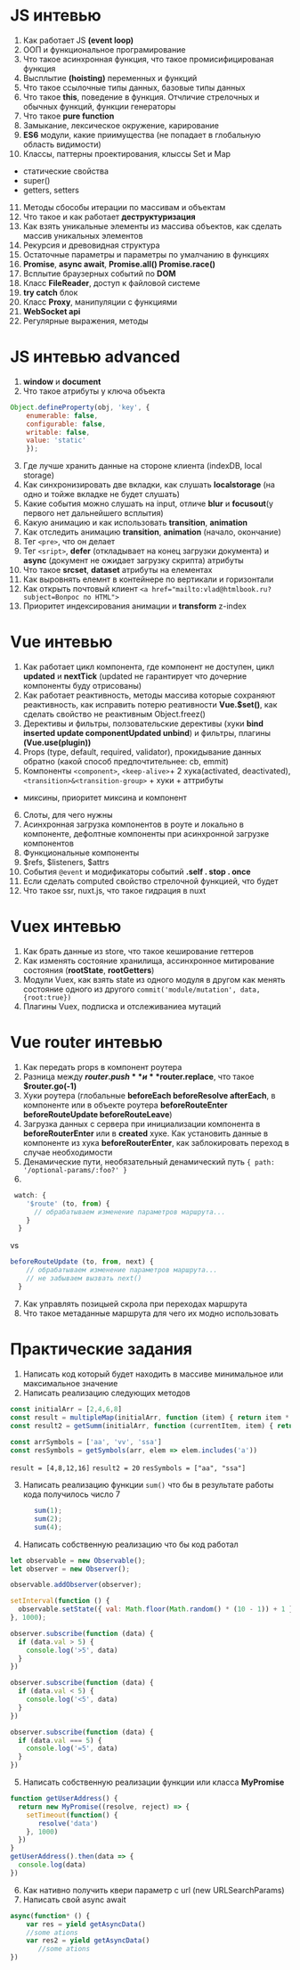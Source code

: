 # JS интевью
1. Как работает JS **(event loop)**
2. ООП и функциональное програмирование
3. Что такое асинхронная функция, что такое промисифицированая функция
4. Высплытие **(hoisting)** переменных и функций
5. Что такое ссылочные типы данных, базовые типы данных
6. Что такое **this**, поведение в функция. Отчличие стрелочных и обычных функций, функции генераторы
7. Что такое **pure function**
8. Замыкание, лексическое окружение, карирование
9. **ES6** модули, какие приимущества (не попадает в глобальную область видимости)
10. Классы, паттерны проектирования, клыссы Set и Map
* cтатические свойства
* super()
* getters, setters
11. Методы сбособы итерации по массивам и объектам
12. Что такое и как работает **деструктуризация**
13. Как взять уникальные элементы из массива объектов, как сделать массив уникальных элементов
14. Рекурсия и древовидная структура 
15. Остаточные параметры и параметры по умалчанию в функциях
16. **Promise**, **async await**, **Promise.all() Promise.race()**
17. Всплытие браузерных событий по **DOM**
18. Класс **FileReader**, доступ к файловой системе
19. **try catch** блок
20. Класс **Proxy**, манипуляции с функциями
21. **WebSocket api** 
22. Регулярные выражения, методы
# JS интевью advanced 
1. **window** и **document**
2. Что такое атрибуты у ключа объекта
```javascript
Object.defineProperty(obj, 'key', {
    enumerable: false,
    configurable: false,
    writable: false,
    value: 'static'
    });
```
3. Где лучше хранить данные на стороне клиента (indexDB, local storage)
4. Как синхронизировать две вкладки, как слушать **localstorage** (на одно и тойже вкладке не будет слушать)
5. Какие события можно слушать на input, отличе **blur** и **focusout**(у первого нет дальнейшего всплытия) 
6. Какую анимацию и как использовать  **transition**, **animation**
7. Как отследить анимацию **transition**, **animation** (начало, окончание)
8. Тег `<pre>`, что он делает
9. Тег `<sript>`, **defer** (откладывает на конец загрузки документа) и  **async** (документ не ожидает загрузку скрипта) атрибуты 
10. Что такое **srcset**, **dataset** атрибуты на елементах
11. Как выровнять елемнт в контейнере по вертикали и горизонтали
12. Как открыть почтовый клиент `<a href="mailto:vlad@htmlbook.ru?subject=Вопрос по HTML">`
13. Приоритет индексирования анимации и **transform** z-index
# Vue интевью
1. Как работает цикл компонента, где компонент не доступен, цикл **updated** и **nextTick** (updated не гарантирует что дочерние компоненты буду отрисованы)
2. Как работает реактивность, методы массива которые сохраняют реактивность, как исправить потерю реативности **Vue.$set()**, как сделать свойство не реактивным Object.freez()
3. Дерективы и фильтры, ползовательские дерективы (хуки **bind inserted update componentUpdated unbind**) и фильтры,
плагины **(Vue.use(plugin))** 
4. Props (type, default, required, validator), прокидывание данных обратно (какой способ предпочтительнее: cb, emmit)
5. Компоненты `<component>`, `<keep-alive>`+ 2 хука(activated, deactivated), `<transition>&<transition-group>` + хуки + аттрибуты 
* миксины, приоритет миксина и компонент
6. Слоты, для чего нужны
7. Асинхронная  загрузка компонентов в роуте и локально в компоненте, дефолтные компоненты при асинхронной загрузке компонентов
8. Функциональные компоненты
9. $refs, $listeners, $attrs
10. События `@event` и модификаторы событий **.self . stop . once**
11. Если сделать computed свойство стрелочной функцией, что будет 
12. Что такое ssr, nuxt.js, что такое гидрация в nuxt
# Vuex интевью
1. Как брать данные из store, что такое кеширование геттеров
2. Как изменять состояние хранилища, ассинхронное митирование состояния (**rootState**, **rootGetters**)
3. Модули Vuex, как взять state из одного модуля в другом как менять состояние одного из другого `commit('module/mutation', data, {root:true})`
4. Плагины Vuex, подписка и отслеживаниеа мутаций
# Vue  router интевью
1. Как передать props в компонент роутера
2. Разница между **$router.push** и **$router.replace**, что такое **$router.go(-1)**
3. Хуки роутера (глобальные **beforeEach beforeResolve afterEach**, в компоненте или в объекте роутера **beforeRouteEnter beforeRouteUpdate beforeRouteLeave**)
4. Загрузка данных с сервера при инициализации компонента в **beforeRouterEnter** или в **created** хуке. Как установить данные в компоненте из хука **beforeRouterEnter**, как заблокировать переход в случае необходимости
5. Денамические пути, необязательный денамический путь `{ path: '/optional-params/:foo?' }`
6.  
```javascript
 watch: {
    '$route' (to, from) {
      // обрабатываем изменение параметров маршрута...
    }
  }
```
vs
```javascript
beforeRouteUpdate (to, from, next) {
    // обрабатываем изменение параметров маршрута...
    // не забываем вызвать next()
  }
```
7. Как управлять позицыей скрола при переходах маршрута
8. Что такое метаданные маршрута для чего их модно использовать
# Практические задания
1. Написать код который будет находить в массиве минимальное или максимальное значение
2. Написать реализацию следующих методов
```javascript
const initialArr = [2,4,6,8]
const result = multipleMap(initialArr, function (item) { return item * 2 })
const result2 = getSumm(initialArr, function (currentItem, item) { return currentItem + item })
    
const arrSymbols = ['aa', 'vv', 'ssa']
const resSymbols = getSymbols(arr, elem => elem.includes('a'))
```
`result = [4,8,12,16]`
`result2 = 20`
`resSymbols = ["aa", "ssa"]`

3. Написать реализацию функции `sum()` что бы в результате работы кода получилось число 7
 ```javascript
       sum(1);
       sum(2);
       sum(4);
```

4. Написать собственную реализацию что бы код работал
```javascript
let observable = new Observable();
let observer = new Observer();

observable.addObserver(observer);

setInterval(function () {
  observable.setState({ val: Math.floor(Math.random() * (10 - 1)) + 1 })
}, 1000);

observer.subscribe(function (data) {
  if (data.val > 5) {
    console.log('>5', data)
  }
})

observer.subscribe(function (data) {
  if (data.val < 5) {
    console.log('<5', data)
  }
})

observer.subscribe(function (data) {
  if (data.val === 5) {
    console.log('=5', data)
  }
})
```
5. Написать собственную реализации функции или класса **MyPromise**
```javascript
function getUserAddress() {
  return new MyPromise((resolve, reject) => {
    setTimeout(function() {
       resolve('data')
    }, 1000)
  })
}
getUserAddress().then(data => {
  console.log(data)
})
```
6. Как нативно получить квери параметр с url (new URLSearchParams)
7. Написать свой async await
```javascript
async(function* () {
    var res = yield getAsyncData()
    //some ations
    var res2 = yield getAsyncData()
       //some ations
})
``` 
